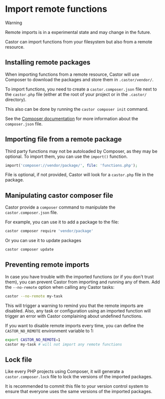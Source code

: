 # Import remote functions

> [!WARNING]
> Remote imports is in a experimental state and may change in the future.

Castor can import functions from your filesystem but also from a remote resource.

## Installing remote packages

When importing functions from a remote resource, Castor will use Composer to
download the packages and store them in `.castor/vendor/`.

To import functions, you need to create a `castor.composer.json` file next to 
the `castor.php` file (either at the root of your project or in the `.castor/` 
directory).

This also can be done by running the `castor composer init` command.

See the [Composer documentation](https://getcomposer.org/doc/04-schema.md) for
more information about the `composer.json` file.

## Importing file from a remote package

Third party functions may not be autoloaded by Composer, as they may be 
optional. To import them, you can use the `import()` function.

```php
import('composer://vendor/package/', file: 'functions.php');
```

File is optional, if not provided, Castor will look for a `castor.php` file in 
the package.

## Manipulating castor composer file

Castor provide a `composer` command to manipulate the `castor.composer.json` 
file.

For example, you can use it to add a package to the file:

```bash
castor composer require 'vendor/package'
```

Or you can use it to update packages

```bash
castor composer update
```

## Preventing remote imports

In case you have trouble with the imported functions (or if you don't trust
them), you can prevent Castor from importing and running any of them. Add the
`--no-remote` option when calling any Castor tasks:

```bash
castor --no-remote my-task
```

This will trigger a warning to remind you that the remote imports are disabled.
Also, any task or configuration using an imported function will trigger an error
with Castor complaining about undefined functions.

If you want to disable remote imports every time, you can define the
`CASTOR_NO_REMOTE` environment variable to 1:

```bash
export CASTOR_NO_REMOTE=1
castor my-task # will not import any remote functions
```

## Lock file

Like every PHP projects using Composer, it will generate a 
`castor.composer.lock` file to lock the versions of the imported packages.

It is recommended to commit this file to your version control system to ensure
that everyone uses the same versions of the imported packages.
